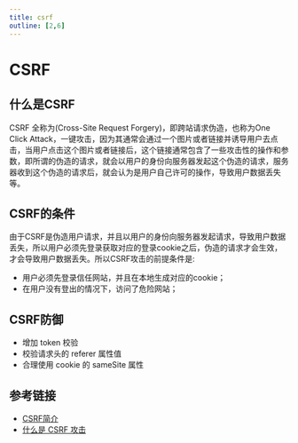 ```yaml
---
title: csrf
outline: [2,6]
---
```


# CSRF

## 什么是CSRF

CSRF 全称为(Cross-Site Request Forgery)，即跨站请求伪造，也称为One Click Attack，一键攻击，因为其通常会通过一个图片或者链接并诱导用户去点击，当用户点击这个图片或者链接后，这个链接通常包含了一些攻击性的操作和参数，即所谓的伪造的请求，就会以用户的身份向服务器发起这个伪造的请求，服务器收到这个伪造的请求后，就会认为是用户自己许可的操作，导致用户数据丢失等。

## CSRF的条件

由于CSRF是伪造用户请求，并且以用户的身份向服务器发起请求，导致用户数据丢失，所以用户必须先登录获取对应的登录cookie之后，伪造的请求才会生效，才会导致用户数据丢失。所以CSRF攻击的前提条件是:

- 用户必须先登录信任网站，并且在本地生成对应的cookie；
- 在用户没有登出的情况下，访问了危险网站；

## CSRF防御

- 增加 token 校验
- 校验请求头的 referer 属性值
- 合理使用 cookie 的 sameSite 属性

## 参考链接

- [CSRF简介](https://blog.csdn.net/qq_45803593/article/details/124727762)
- [什么是 CSRF 攻击](https://blog.csdn.net/ihtml5/article/details/115283688)
